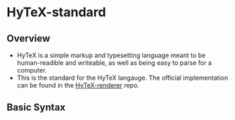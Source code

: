 # HyTeX-standard

## Overview
- HyTeX is a simple markup and typesetting language meant to be human-readible and writeable, as well as being easy to parse for a computer. 
- This is the standard for the HyTeX langauge. The official implementation can be found in the [HyTeX-renderer](https://codeberg.org/HyTeX/HyTeX-renderer) repo.

## Basic Syntax